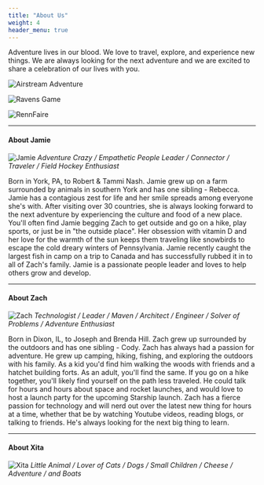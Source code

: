 ```yaml
---
title: "About Us"
weight: 4
header_menu: true
---
```


Adventure lives in our blood. We love to travel, explore, and experience new things. We are always looking for the next adventure and we are excited to share a celebration of our lives with you.

![Airstream Adventure](images/airstream_adventure.jpeg)

![Ravens Game](images/jz_ravens.jpeg)

![RennFaire](images/jz_renn.jpeg)

----


#### About Jamie
![Jamie](images/jamie_cinematic.gif)
_Adventure Crazy / Empathetic People Leader / Connector / Traveler / Field Hockey Enthusiast_

Born in York, PA, to Robert & Tammi Nash. Jamie grew up on a farm surrounded by animals in southern York and has one sibling - Rebecca. Jamie has a contagious zest for life and her smile spreads among everyone she's with. After visiting over 30 countries, she is always looking forward to the next adventure by experiencing the culture and food of a new place. You'll often find Jamie begging Zach to get outside and go on a hike, play sports, or just be in "the outside place". Her obsession with vitamin D and her love for the warmth of the sun keeps them traveling like snowbirds to escape the cold dreary winters of Pennsylvania. Jamie recently caught the largest fish in camp on a trip to Canada and has successfully rubbed it in to all of Zach's family. Jamie is a passionate people leader and loves to help others grow and develop.

----

#### About Zach
![Zach](images/zach.jpeg)
_Technologist / Leader / Maven / Architect / Engineer / Solver of Problems / Adventure Enthusiast_

Born in Dixon, IL, to Joseph and Brenda Hill. Zach grew up surrounded by the outdoors and has one sibling - Cody. Zach has always had a passion for adventure. He grew up camping, hiking, fishing, and exploring the outdoors with his family. As a kid you'd find him walking the woods with friends and a hatchet building forts. As an adult, you'll find the same. If you go on a hike together, you'll likely find yourself on the path less traveled. He could talk for hours and hours about space and rocket launches, and would love to host a launch party for the upcoming Starship launch. Zach has a fierce passion for technology and will nerd out over the latest new thing for hours at a time, whether that be by watching Youtube videos, reading blogs, or talking to friends. He's always looking for the next big thing to learn.

----

#### About Xita
![Xita](images/xita_fishing.jpeg)
_Little Animal / Lover of Cats / Dogs / Small Children / Cheese / Adventure / and Boats_